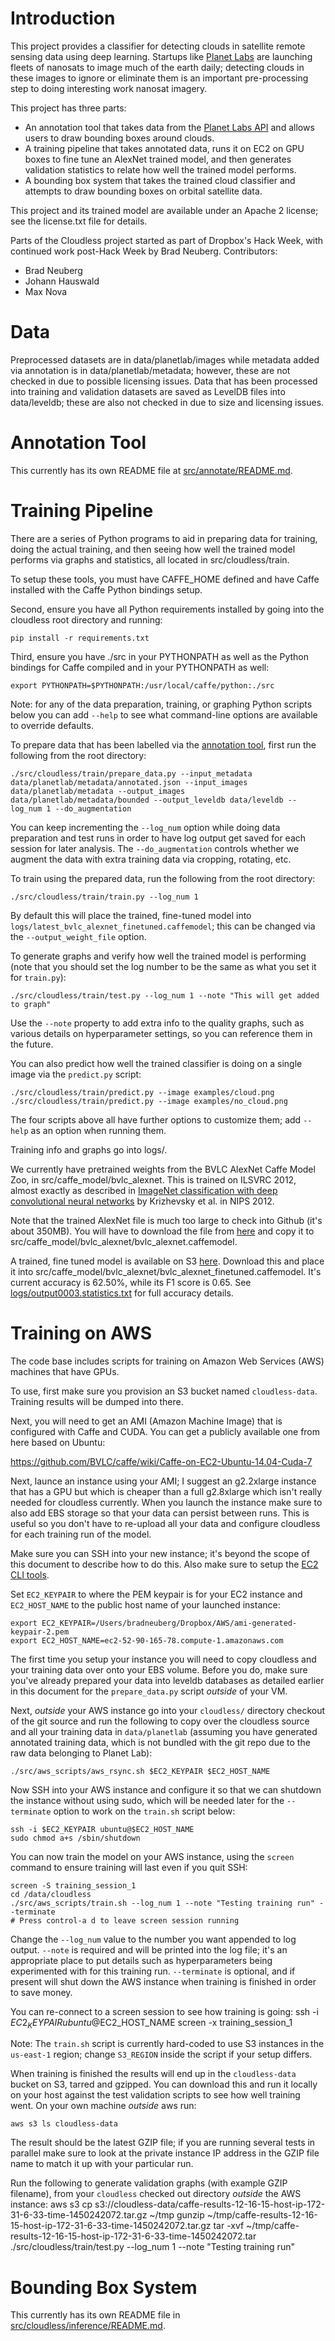 # Introduction

This project provides a classifier for detecting clouds in satellite remote sensing data using deep learning. Startups like [Planet Labs](https://www.planet.com/) are launching fleets of nanosats to image much of the earth daily; detecting clouds in these images to ignore or eliminate them is an important pre-processing step to doing interesting work nanosat imagery.

This project has three parts:

* An annotation tool that takes data from the [Planet Labs API](https://www.planet.com/docs/) and allows users to draw bounding boxes around clouds.
* A training pipeline that takes annotated data, runs it on EC2 on GPU boxes to fine tune an AlexNet trained model, and then generates validation statistics to relate how well the trained model performs.
* A bounding box system that takes the trained cloud classifier and attempts to draw bounding boxes on orbital satellite data.

This project and its trained model are available under an Apache 2 license; see the license.txt file for details.

Parts of the Cloudless project started as part of Dropbox's Hack Week, with continued work post-Hack Week by Brad Neuberg. Contributors:
* Brad Neuberg
* Johann Hauswald
* Max Nova

# Data

Preprocessed datasets are in data/planetlab/images while metadata added via annotation is in data/planetlab/metadata; however, these are not checked in due to possible licensing issues. Data that has been processed into training and validation datasets are saved as LevelDB files into data/leveldb; these are also not checked in due to size and licensing issues.

# Annotation Tool

This currently has its own README file at [src/annotate/README.md](src/annotate/README.md).

# Training Pipeline

There are a series of Python programs to aid in preparing data for training, doing the actual training, and then seeing how well the trained model performs via graphs and statistics, all located in src/cloudless/train.

To setup these tools, you must have CAFFE_HOME defined and have Caffe installed with the Caffe Python bindings setup.

Second, ensure you have all Python requirements installed by going into the cloudless root directory and running:

    pip install -r requirements.txt

Third, ensure you have ./src in your PYTHONPATH as well as the Python bindings for Caffe compiled and in your PYTHONPATH as well:

    export PYTHONPATH=$PYTHONPATH:/usr/local/caffe/python:./src

Note: for any of the data preparation, training, or graphing Python scripts below you can add `--help` to see what command-line options are available to override defaults.

To prepare data that has been labelled via the [annotation tool](src/annotate/README.md), first run the following from the root directory:

    ./src/cloudless/train/prepare_data.py --input_metadata data/planetlab/metadata/annotated.json --input_images data/planetlab/metadata --output_images data/planetlab/metadata/bounded --output_leveldb data/leveldb --log_num 1 --do_augmentation

You can keep incrementing the `--log_num` option while doing data preparation and test runs in order to have log output get saved for each session for later analysis. The `--do_augmentation` controls whether we augment the data with extra training data via cropping, rotating, etc.

To train using the prepared data, run the following from the root directory:

    ./src/cloudless/train/train.py --log_num 1

By default this will place the trained, fine-tuned model into `logs/latest_bvlc_alexnet_finetuned.caffemodel`; this can be changed via the `--output_weight_file` option.

To generate graphs and verify how well the trained model is performing (note that you should set the log number to be the same as what you set it for `train.py`):

    ./src/cloudless/train/test.py --log_num 1 --note "This will get added to graph"

Use the `--note` property to add extra info to the quality graphs, such as various details on hyperparameter settings, so you can reference them in the future.

You can also predict how well the trained classifier is doing on a single image via the `predict.py` script:

    ./src/cloudless/train/predict.py --image examples/cloud.png
    ./src/cloudless/train/predict.py --image examples/no_cloud.png

The four scripts above all have further options to customize them; add `--help` as an option when running them.

Training info and graphs go into logs/.

We currently have pretrained weights from the BVLC AlexNet Caffe Model Zoo, in src/caffe_model/bvlc_alexnet. This is trained on ILSVRC 2012, almost exactly as described in [ImageNet classification with deep convolutional neural networks](http://papers.nips.cc/paper/4824-imagenet-classification-with-deep-convolutional-neural-networks) by Krizhevsky et al. in NIPS 2012.

Note that the trained AlexNet file is much too large to check into Github (it's about 350MB). You will have to download the file from [here](http://dl.caffe.berkeleyvision.org/bvlc_alexnet.caffemodel) and copy it to src/caffe_model/bvlc_alexnet/bvlc_alexnet.caffemodel.


A trained, fine tuned model is available on S3 [here](https://s3.amazonaws.com/cloudless-data/bvlc_alexnet_finetuned.caffemodel). Download this and place it into src/caffe_model/bvlc_alexnet/bvlc_alexnet_finetuned.caffemodel. It's current accuracy is 62.50%, while its F1 score is 0.65. See [logs/output0003.statistics.txt](logs/output003.statistics.txt) for full accuracy details.

# Training on AWS

The code base includes scripts for training on Amazon Web Services (AWS) machines that have GPUs.

To use, first make sure you provision an S3 bucket named `cloudless-data`. Training results will be dumped into there.

Next, you will need to get an AMI (Amazon Machine Image) that is configured with Caffe and CUDA. You can get a publicly available one from here based on Ubuntu:

https://github.com/BVLC/caffe/wiki/Caffe-on-EC2-Ubuntu-14.04-Cuda-7

Next, launce an instance using your AMI; I suggest an g2.2xlarge instance that has a GPU but which is cheaper than a full g2.8xlarge which isn't really needed for cloudless currently. When you launch the instance make sure to also add EBS storage so that your data can persist between runs. This is useful so you don't have to re-upload all your data and configure cloudless for each training run of the model.

Make sure you can SSH into your new instance; it's beyond the scope of this document to describe how to do this. Also make sure to setup the [EC2 CLI tools](http://docs.aws.amazon.com/cli/latest/userguide/cli-chap-getting-set-up.html).

Set `EC2_KEYPAIR` to where the PEM keypair is for your EC2 instance and `EC2_HOST_NAME` to the public host name of your launched instance:

    export EC2_KEYPAIR=/Users/bradneuberg/Dropbox/AWS/ami-generated-keypair-2.pem
    export EC2_HOST_NAME=ec2-52-90-165-78.compute-1.amazonaws.com

The first time you setup your instance you will need to copy cloudless and your training data over onto your EBS volume. Before you do, make sure you've already prepared your data into leveldb databases as detailed earlier in this document for the `prepare_data.py` script _outside_ of your VM.

Next, _outside_ your AWS instance go into your `cloudless/` directory checkout of the git source and run the following to copy over the cloudless source and all your training data in `data/planetlab` (assuming you have generated annotated training data, which is not bundled with the git repo due to the raw data belonging to Planet Lab):

    ./src/aws_scripts/aws_rsync.sh $EC2_KEYPAIR $EC2_HOST_NAME

Now SSH into your AWS instance and configure it so that we can shutdown the instance without using sudo, which will be needed later for the `--terminate` option to work on the `train.sh` script below:

    ssh -i $EC2_KEYPAIR ubuntu@$EC2_HOST_NAME
    sudo chmod a+s /sbin/shutdown

You can now train the model on your AWS instance, using the `screen` command to ensure training will last even if you quit SSH:

    screen -S training_session_1
    cd /data/cloudless
    ./src/aws_scripts/train.sh --log_num 1 --note "Testing training run" --terminate
    # Press control-a d to leave screen session running

Change the `--log_num` value to the number you want appended to log output. `--note` is required and will be printed into the log file; it's an appropriate place to put details such as hyperparameters being experimented with for this training run. `--terminate` is optional, and if present will shut down the AWS instance when training is finished in order to save money.

You can re-connect to a screen session to see how training is going:
    ssh -i $EC2_KEYPAIR ubuntu@$EC2_HOST_NAME
    screen -x training_session_1

Note: The `train.sh` script is currently hard-coded to use S3 instances in the `us-east-1` region; change `S3_REGION` inside the script if your setup differs.

When training is finished the results will end up in the `cloudless-data` bucket on S3, tarred and gzipped. You can download this and run it locally on your host against the test validation scripts to see how well training went. On your own machine _outside_ aws run:

    aws s3 ls cloudless-data

The result should be the latest GZIP file; if you are running several tests in parallel make sure to look at the private instance IP address in the GZIP file name to match it up with your particular run.

Run the following to generate validation graphs (with example GZIP filename), from your `cloudless` checked out directory _outside_ the AWS instance:
    aws s3 cp s3://cloudless-data/caffe-results-12-16-15-host-ip-172-31-6-33-time-1450242072.tar.gz ~/tmp
    gunzip ~/tmp/caffe-results-12-16-15-host-ip-172-31-6-33-time-1450242072.tar.gz
    tar -xvf ~/tmp/caffe-results-12-16-15-host-ip-172-31-6-33-time-1450242072.tar
    ./src/cloudless/train/test.py --log_num 1 --note "Testing training run"

# Bounding Box System

This currently has its own README file in [src/cloudless/inference/README.md](src/cloudless/inference/README.md).
